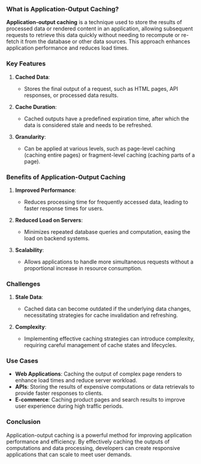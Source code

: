 ### What is Application-Output Caching?

**Application-output caching** is a technique used to store the results of processed data or rendered content in an application, allowing subsequent requests to retrieve this data quickly without needing to recompute or re-fetch it from the database or other data sources. This approach enhances application performance and reduces load times.

### Key Features

1. **Cached Data**:
   - Stores the final output of a request, such as HTML pages, API responses, or processed data results.

2. **Cache Duration**:
   - Cached outputs have a predefined expiration time, after which the data is considered stale and needs to be refreshed.

3. **Granularity**:
   - Can be applied at various levels, such as page-level caching (caching entire pages) or fragment-level caching (caching parts of a page).

### Benefits of Application-Output Caching

1. **Improved Performance**:
   - Reduces processing time for frequently accessed data, leading to faster response times for users.

2. **Reduced Load on Servers**:
   - Minimizes repeated database queries and computation, easing the load on backend systems.

3. **Scalability**:
   - Allows applications to handle more simultaneous requests without a proportional increase in resource consumption.

### Challenges

1. **Stale Data**:
   - Cached data can become outdated if the underlying data changes, necessitating strategies for cache invalidation and refreshing.

2. **Complexity**:
   - Implementing effective caching strategies can introduce complexity, requiring careful management of cache states and lifecycles.

### Use Cases

- **Web Applications**: Caching the output of complex page renders to enhance load times and reduce server workload.
- **APIs**: Storing the results of expensive computations or data retrievals to provide faster responses to clients.
- **E-commerce**: Caching product pages and search results to improve user experience during high traffic periods.

### Conclusion

Application-output caching is a powerful method for improving application performance and efficiency. By effectively caching the outputs of computations and data processing, developers can create responsive applications that can scale to meet user demands.
